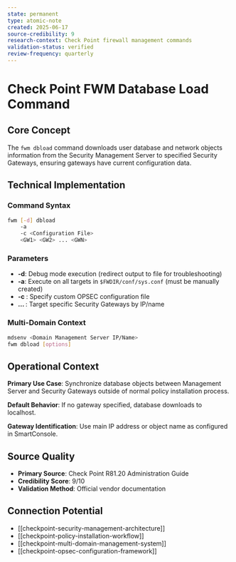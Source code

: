 ```yaml
---
state: permanent
type: atomic-note
created: 2025-06-17
source-credibility: 9
research-context: Check Point firewall management commands
validation-status: verified
review-frequency: quarterly
---
```


# Check Point FWM Database Load Command

## Core Concept

The `fwm dbload` command downloads user database and network objects information from the Security Management Server to specified Security Gateways, ensuring gateways have current configuration data.

## Technical Implementation

### Command Syntax
```bash
fwm [-d] dbload
    -a
    -c <Configuration File>
    <GW1> <GW2> ... <GWN>
```

### Parameters
- **-d**: Debug mode execution (redirect output to file for troubleshooting)
- **-a**: Execute on all targets in `$FWDIR/conf/sys.conf` (must be manually created)
- **-c <Configuration File>**: Specify custom OPSEC configuration file
- **<GW1> <GW2> ... <GWN>**: Target specific Security Gateways by IP/name

### Multi-Domain Context
```bash
mdsenv <Domain Management Server IP/Name>
fwm dbload [options]
```

## Operational Context

**Primary Use Case**: Synchronize database objects between Management Server and Security Gateways outside of normal policy installation process.

**Default Behavior**: If no gateway specified, database downloads to localhost.

**Gateway Identification**: Use main IP address or object name as configured in SmartConsole.

## Source Quality
- **Primary Source**: Check Point R81.20 Administration Guide
- **Credibility Score**: 9/10
- **Validation Method**: Official vendor documentation

## Connection Potential
- [[checkpoint-security-management-architecture]]
- [[checkpoint-policy-installation-workflow]] 
- [[checkpoint-multi-domain-management-system]]
- [[checkpoint-opsec-configuration-framework]]